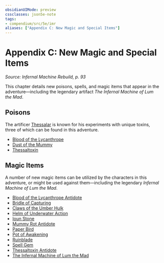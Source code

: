 ```yaml
---
obsidianUIMode: preview
cssclasses: json5e-note
tags:
- compendium/src/5e/imr
aliases: ["Appendix C: New Magic and Special Items"]
---
```

# Appendix C: New Magic and Special Items
*Source: Infernal Machine Rebuild, p. 93* 

This chapter details new poisons, spells, and magic items that appear in the adventure—including the legendary artifact *The Infernal Machine of Lum the Mad*.

## Poisons

The artificer [Thessalar](/3-Mechanics/CLI/bestiary/npc/thessalar-imr.md) is known for his experiments with unique toxins, three of which can be found in this adventure.

- [Blood of the Lycanthrope](/3-Mechanics/CLI/items/blood-of-the-lycanthrope-imr.md)  
- [Dust of the Mummy](/3-Mechanics/CLI/items/dust-of-the-mummy-imr.md)  
- [Thessaltoxin](/3-Mechanics/CLI/items/thessaltoxin-imr.md)  

## Magic Items

A number of new magic items can be utilized by the characters in this adventure, or might be used against them—including the legendary *Infernal Machine of Lum the Mad*.

- [Blood of the Lycanthrope Antidote](/3-Mechanics/CLI/items/blood-of-the-lycanthrope-antidote-imr.md)  
- [Bridle of Capturing](/3-Mechanics/CLI/items/bridle-of-capturing-imr.md)  
- [Claws of the Umber Hulk](/3-Mechanics/CLI/items/claws-of-the-umber-hulk-pota.md)  
- [Helm of Underwater Action](/3-Mechanics/CLI/items/helm-of-underwater-action-gos.md)  
- [Ioun Stone](/3-Mechanics/CLI/items/ioun-stone-llk.md)  
- [Mummy Rot Antidote](/3-Mechanics/CLI/items/mummy-rot-antidote-imr.md)  
- [Paper Bird](/3-Mechanics/CLI/items/paper-bird-wdh.md)  
- [Pot of Awakening](/3-Mechanics/CLI/items/pot-of-awakening-xge.md)  
- [Ruinblade](/3-Mechanics/CLI/items/ruinblade-imr.md)  
- [Spell Gem](/3-Mechanics/CLI/items/spell-gem-oota.md)  
- [Thessaltoxin Antidote](/3-Mechanics/CLI/items/thessaltoxin-antidote-imr.md)  
- [The Infernal Machine of Lum the Mad](/3-Mechanics/CLI/items/the-infernal-machine-of-lum-the-mad-imr.md)